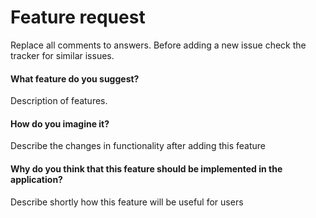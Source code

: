 # Feature request 

Replace all comments to answers.
Before adding a new issue check the tracker for similar issues.

#### What feature do you suggest?
Description of features.

#### How do you imagine it?
Describe the changes in functionality after adding this feature

#### Why do you think that this feature should be implemented in the application?
Describe shortly how this feature will be useful for users
